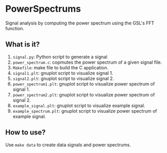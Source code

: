 # PowerSpectrums
Signal analysis by computing the power spectrum using the GSL's FFT
function.

## What is it?
1. `signal.py`: Python script to generate a signal
1. `power_spectrum.c`: copmutes the power spectrum of a given signal file.
1. `Makefile`: make file to build the C application.
1. `signal1.plt`: gnuplot script to visualize signal 1.
1. `signal2.plt`: gnuplot script to visualize signal 2.
1. `power_spectrum1.plt`: gnuplot script to visualize power spectrum of
    signal 1.
1. `power_spectrum2.plt`: gnuplot script to visualize power spectrum of
    signal 2.
1. `example_signal.plt`: gnuplot script to visualize example signal.
1. `example_spectrum.plt`: gnuplot script to visualize power spectrum of
    example signal.

## How to use?
Use `make data` to create data signals and power spectrums.
